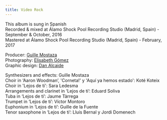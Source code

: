 ```yaml
---
title: Video Rock
---
```


This album is sung in Spanish<br>
Recorded & mixed at Álamo Shock Pool Recording Studio (Madrid, Spain) - September & October, 2016<br>
Mastered at Álamo Shock Pool Recording Studio (Madrid, Spain) - February, 2017

Producer: [Guille Mostaza](https://www.alamoshock.com)<br>
Photography: [Elisabeth Gómez](https://www.flickr.com/photos/izzygr)<br>
Graphic design: [Dan Alcaide](https://www.danalcaide.com)<br>

Synthesizers and effects: Guille Mostaza<br>
Choir in ‘Aaron Woodman’, 'Corneta!' y 'Aquí ya hemos estado': Koté Koteix<br>
Choir in 'Lejos de ti': Sara Ledesma<br>
Arrangements and clarinet in ‘Lejos de ti’: Eduard Soliva<br>
Tuba in ‘Lejos de ti’: Jaume Tàrrega<br>
Trumpet in ‘Lejos de ti’: Víctor Montoro<br>
Euphonium in ‘Lejos de ti’: Guille de la Fuente<br>
Tenor saxophone in ‘Lejos de ti’: Lluís Bernal y Jordi Domenech<br>
